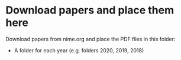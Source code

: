 # Download papers and place them here
Download papers from nime.org and place the PDF files in this folder:
* A folder for each year (e.g. folders 2020, 2019, 2018)
